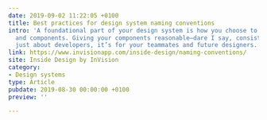 ```yaml
---
date: 2019-09-02 11:22:05 +0100
title: Best practices for design system naming conventions
intro: 'A foundational part of your design system is how you choose to name styles
  and components. Giving your components reasonable—dare I say, consistent—names isn’t
  just about developers, it’s for your teammates and future designers. '
link: https://www.invisionapp.com/inside-design/naming-conventions/
site: Inside Design by InVision
category:
- Design systems
type: Article
pubdate: 2019-08-30 00:00:00 +0100
preview: ''

---
```

